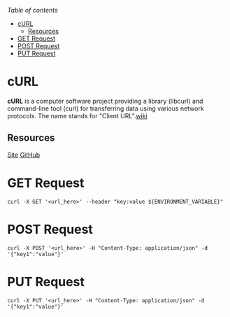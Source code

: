 
*Table of contents*
- [cURL](#curl)
  - [Resources](#resources)
- [GET Request](#get-request)
- [POST Request](#post-request)
- [PUT Request](#put-request)

# cURL
**cURL** is a computer software project providing a library (libcurl) and command-line tool (curl) for transferring data using various network protocols. The name stands for "Client URL".[wiki](https://en.wikipedia.org/wiki/CURL)

## Resources
[Site](https://curl.se/)
[GitHub](https://github.com/curl/curl)


# GET Request
```shell
curl -X GET '<url_here>' --header "key:value ${ENVIRONMENT_VARIABLE}"
```

# POST Request

```shell
curl -X POST '<url_here>' -H "Content-Type: application/json" -d '{"key1":"value"}'
```

# PUT Request

```shell
curl -X PUT '<url_here>' -H "Content-Type: application/json" -d '{"key1":"value"}'
```
